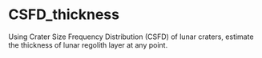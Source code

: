 # CSFD_thickness
Using Crater Size Frequency Distribution (CSFD) of lunar craters, estimate the thickness of lunar regolith layer at any point. 
